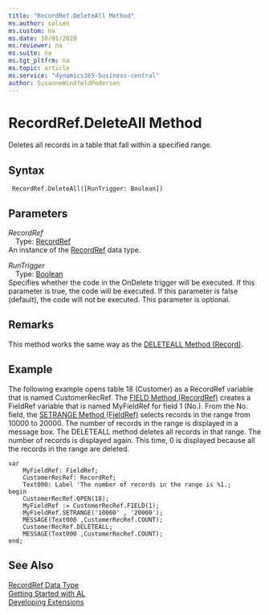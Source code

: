 ```yaml
---
title: "RecordRef.DeleteAll Method"
ms.author: solsen
ms.custom: na
ms.date: 10/01/2020
ms.reviewer: na
ms.suite: na
ms.tgt_pltfrm: na
ms.topic: article
ms.service: "dynamics365-business-central"
author: SusanneWindfeldPedersen
---
```

[//]: # (START>DO_NOT_EDIT)
[//]: # (IMPORTANT:Do not edit any of the content between here and the END>DO_NOT_EDIT.)
[//]: # (Any modifications should be made in the .xml files in the ModernDev repo.)
# RecordRef.DeleteAll Method
Deletes all records in a table that fall within a specified range.


## Syntax
```
 RecordRef.DeleteAll([RunTrigger: Boolean])
```
## Parameters
*RecordRef*  
&emsp;Type: [RecordRef](recordref-data-type.md)  
An instance of the [RecordRef](recordref-data-type.md) data type.  

*RunTrigger*  
&emsp;Type: [Boolean](../boolean/boolean-data-type.md)  
Specifies whether the code in the OnDelete trigger will be executed. If this parameter is true, the code will be executed. If this parameter is false (default), the code will not be executed. This parameter is optional.  



[//]: # (IMPORTANT: END>DO_NOT_EDIT)

## Remarks  
 This method works the same way as the [DELETEALL Method \(Record\)](../../methods/devenv-deleteall-method-record.md).  
  
## Example  
 The following example opens table 18 \(Customer\) as a RecordRef variable that is named CustomerRecRef. The [FIELD Method \(RecordRef\)](recordref-field-method.md) creates a FieldRef variable that is named MyFieldRef for field 1 \(No.\). From the No. field, the [SETRANGE Method \(FieldRef\)](../fieldref/fieldref-setrange-method.md) selects records in the range from 10000 to 20000. The number of records in the range is displayed in a message box. The DELETEALL method deletes all records in that range. The number of records is displayed again. This time, 0 is displayed because all the records in the range are deleted.
 
```  
var
    MyFieldRef: FieldRef;
    CustomerRecRef: RecordRef;
    Text000: Label 'The number of records in the range is %1.;
begin 
    CustomerRecRef.OPEN(18);  
    MyFieldRef := CustomerRecRef.FIELD(1);  
    MyFieldRef.SETRANGE('10000' , '20000');  
    MESSAGE(Text000 ,CustomerRecRef.COUNT);  
    CustomerRecRef.DELETEALL;  
    MESSAGE(Text000 ,CustomerRecRef.COUNT);  
end;
```  
  

## See Also
[RecordRef Data Type](recordref-data-type.md)  
[Getting Started with AL](../../devenv-get-started.md)  
[Developing Extensions](../../devenv-dev-overview.md)